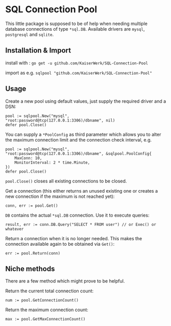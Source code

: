# SQL Connection Pool

This little package is supposed to be of help when needing multiple database
connections of type ``*sql.DB``.
Available drivers are ``mysql``, ``postgresql`` and ``sqlite``.

## Installation & Import

install with : ``go get -u github.com/KaiserWerk/SQL-Connection-Pool``

import as e.g. ``sqlpool "github.com/KaiserWerk/SQL-Connection-Pool"``

## Usage

Create a new pool using default values, just supply the required driver and a DSN: 
```golang
pool := sqlpool.New("mysql", "root:password@tcp(127.0.0.1:3306)/dbname", nil)
defer pool.Close()
```

You can supply a ``*PoolConfig`` as third parameter which allows you to alter the
maximum connection limit and the connection check interval, e.g.

```golang
pool := sqlpool.New("mysql", "root:password@tcp(127.0.0.1:3306)/dbname", &sqlpool.PoolConfig{
    MaxConn: 10,
    MonitorInterval: 2 * time.Minute,
})
defer pool.Close()
```

``pool.Close()`` closes all existing connections to be closed.

Get a connection (this either returns an unused existing one or creates a new connection if
the maximum is not reached yet):
```golang
conn, err := pool.Get()
```

``DB`` contains the actual ``*sql.DB`` connection. Use it to execute queries:
```golang
result, err := conn.DB.Query("SELECT * FROM user") // or Exec() or whatever
```

Return a connection when it is no longer needed. This makes the connection available 
again to be obtained via ``Get()``:
```golang
err := pool.Return(conn)
```

## Niche methods

There are a few method which might prove to be helpful.

Return the current total connection count:
```golang
num := pool.GetConnectionCount()
```

Return the maximum connection count:
```golang
max := pool.GetMaxConnectionCount()
```